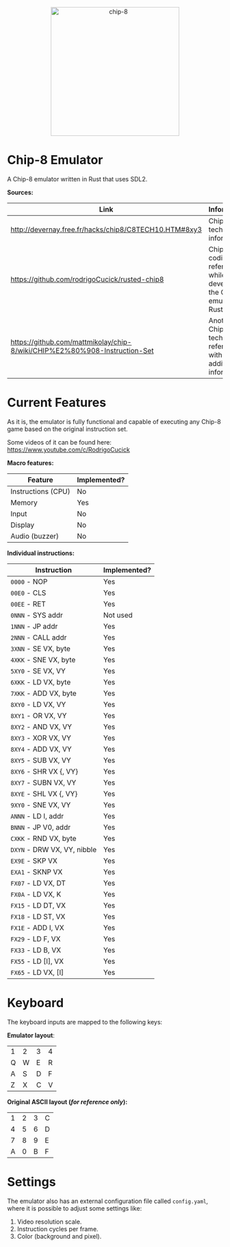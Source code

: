 <div align="center">
  <img
    alt="chip-8"
    src="https://csdb.dk/gfx/releases/17000/17306.png"
    height="300px"
  />
</div>

# Chip-8 Emulator

A Chip-8 emulator written in Rust that uses SDL2.

__Sources:__

|Link|Information|
|--|--|
|<http://devernay.free.fr/hacks/chip8/C8TECH10.HTM#8xy3>|Chip-8 technical information.|
|<https://github.com/rodrigoCucick/rusted-chip8>|Chip-8 coding reference while developing the Chip-8 emulator in Rust.|
|<https://github.com/mattmikolay/chip-8/wiki/CHIP%E2%80%908-Instruction-Set>|Another Chip-8 technical reference with some additional information.|

# Current Features

As it is, the emulator is fully functional and capable of executing any Chip-8 game based on the original instruction
set.

Some videos of it can be found here: <https://www.youtube.com/c/RodrigoCucick>

__Macro features:__

|Feature|Implemented?|
|--|--|
|Instructions (CPU)|No|
|Memory|Yes|
|Input|No|
|Display|No|
|Audio (buzzer)|No|

__Individual instructions:__

|Instruction|Implemented?|
|--|--|
|`0000` - NOP|Yes|
|`00E0` - CLS|Yes|
|`00EE` - RET|Yes|
|`0NNN` - SYS addr|Not used|
|`1NNN` - JP addr|Yes|
|`2NNN` - CALL addr|Yes|
|`3XNN` - SE VX, byte|Yes|
|`4XKK` - SNE VX, byte|Yes|
|`5XY0` - SE VX, VY|Yes|
|`6XKK` - LD VX, byte|Yes|
|`7XKK` - ADD VX, byte|Yes|
|`8XY0` - LD VX, VY|Yes|
|`8XY1` - OR VX, VY|Yes|
|`8XY2` - AND VX, VY|Yes|
|`8XY3` - XOR VX, VY|Yes|
|`8XY4` - ADD VX, VY|Yes|
|`8XY5` - SUB VX, VY|Yes|
|`8XY6` - SHR VX {, VY}|Yes|
|`8XY7` - SUBN VX, VY|Yes|
|`8XYE` - SHL VX {, VY}|Yes|
|`9XY0` - SNE VX, VY|Yes|
|`ANNN` - LD I, addr|Yes|
|`BNNN` - JP V0, addr|Yes|
|`CXKK` - RND VX, byte|Yes|
|`DXYN` - DRW VX, VY, nibble|Yes|
|`EX9E` - SKP VX|Yes|
|`EXA1` - SKNP VX|Yes|
|`FX07` - LD VX, DT|Yes|
|`FX0A` - LD VX, K|Yes|
|`FX15` - LD DT, VX|Yes|
|`FX18` - LD ST, VX|Yes|
|`FX1E` - ADD I, VX|Yes|
|`FX29` - LD F, VX|Yes|
|`FX33` - LD B, VX|Yes|
|`FX55` - LD [I], VX|Yes|
|`FX65` - LD VX, [I]|Yes|

# Keyboard

The keyboard inputs are mapped to the following keys:

__Emulator layout__:

|||||
|--|--|--|--|
|1|2|3|4|
|Q|W|E|R|
|A|S|D|F|
|Z|X|C|V|

__Original ASCII layout (_for reference only_):__

|||||
|--|--|--|--|
|1|2|3|C|
|4|5|6|D|
|7|8|9|E|
|A|0|B|F|

# Settings

The emulator also has an external configuration file called `config.yaml`, where it is possible to adjust some settings
like:

1. Video resolution scale.
2. Instruction cycles per frame.
3. Color (background and pixel).
